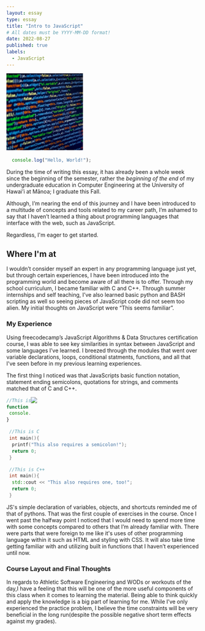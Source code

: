 ```yaml
---
layout: essay
type: essay
title: "Intro to JavaScript"
# All dates must be YYYY-MM-DD format!
date: 2022-08-27
published: true
labels:
  - JavaScript
---
```


<img width="200px" class="rounded float-start pe-4" src="../img/no-space-js.jpg">

```JavaScript
  console.log("Hello, World!");
```
During the time of writing this essay, it has already been a whole week since the beginning of the semester, rather the *beginning of the end* of my undergraduate education in Computer Engineering at the University of Hawai’i at Mānoa; I graduate this Fall. 

Although, I’m nearing the end of this journey and I have been introduced to a multitude of concepts and tools related to my career path, I’m ashamed to say that I haven’t learned a thing about programming languages that interface with the web, such as JavaScript. 

Regardless, I'm eager to get started.

## Where I'm at
 I wouldn’t consider myself an expert in any programming language just yet, but through certain experiences, I have been introduced into the programming world and become aware of all there is to offer. Through my school curriculum, I became familiar with C and C++. Through summer internships and self teaching, I’ve also learned basic python and BASH scripting as well so seeing pieces of JavaScript code did not seem too alien. My initial thoughts on JavaScript were “This seems familiar”. 

### My Experience 
 Using freecodecamp’s JavaScript Algorithms & Data Structures certification course, I was able to see key similarities in syntax between JavaScript and some languages I’ve learned. I breezed through the modules that went over variable declarations, loops, conditional statments, functions, and all that I've seen before in my previous learning experiences. 
 
 The first thing I noticed was that JavaScripts basic function notation, statement ending semicolons, quotations for strings, and comments matched that of C and C++. 

<img width="440px" heigth="440px" class="img-fluid" src="https://media.giphy.com/media/qgQUggAC3Pfv687qPC/giphy.gif" style="float:right;">
 
 
 ```javascript
 //This is JavaScript
 function print(){
  console.log("This requires a semicolon!");
 }
```
```c
 //This is C
 int main(){
  printf("This also requires a semicolon!");
  return 0;
 }
```
```cpp
 //This is C++
 int main(){
  std::cout << "This also requires one, too!";
  return 0;
 }
``` 


 JS's simple declaration of variables, objects, and shortcuts reminded me of that of pythons. That was the first couple of exercises in the course. Once I went past the halfway point I noticed that I would need to spend more time with some concepts compared to others that I’m already familiar with. There were parts that were foreign to me like it's uses of other programming language within it such as HTML and styling with CSS. It will also take time getting familiar with and utilizing built in functions that I haven’t experienced until now.

### Course Layout and Final Thoughts 
In regards to Athletic Software Engineering and WODs or workouts of the day,I have a feeling that this will be one of the more useful components of this class when it comes to learning the material. Being able to think quickly and apply the knowledge is a big part of learning for me. While I’ve only experienced the practice problem, I believe the time constraints will be very beneficial in the long run(despite the possible negative short term effects against my grades).
